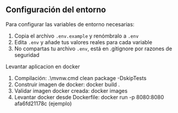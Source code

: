 ## Configuración del entorno

Para configurar las variables de entorno necesarias:

1. Copia el archivo `.env.example` y renómbralo a `.env`
2. Edita `.env` y añade tus valores reales para cada variable
3. No compartas tu archivo `.env`, está en .gitignore por razones de seguridad

Levantar aplicacion en docker
1. Compilación: .\mvnw.cmd clean package -DskipTests
2. Construir imagen de docker: docker build .
3. Validar imagen docker creada: docker images
4. Levantar docker desde Dockerfile: docker run -p 8080:8080 afa6fd21178c (ejemplo)